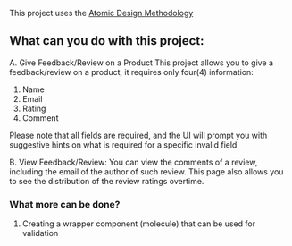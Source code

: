 This project uses the [Atomic Design Methodology](https://atomicdesign.bradfrost.com/chapter-2/)

## What can you do with this project:

A. Give Feedback/Review on a Product
This project allows you to give a feedback/review on a product, it requires only four(4) information:

1. Name
2. Email
3. Rating
4. Comment

Please note that all fields are required, and the UI will prompt you with suggestive hints on what is required for a specific invalid field

B. View Feedback/Review:
You can view the comments of a review, including the email of the author of such review.
This page also allows you to see the distribution of the review ratings overtime.

### What more can be done?

1. Creating a wrapper component (molecule) that can be used for validation
